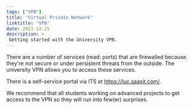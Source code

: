 ```yaml
---
tags: ["VPN"]
title: "Virtual Private Network"
linktitle: "VPN"
date: 2021-12-25
description: >
 Getting started with the University VPN. 
---
```


There are a number of services (read: ports) that are firewalled because
they're not secure or under persistent threats from the outside.
The university VPN allows you to access these services.

There is a self-service portal via ITS at <https://luc.saasit.com/>.

We recommend that all students working on advanced projects to get access to the VPN so they will run into few(er) surprises.